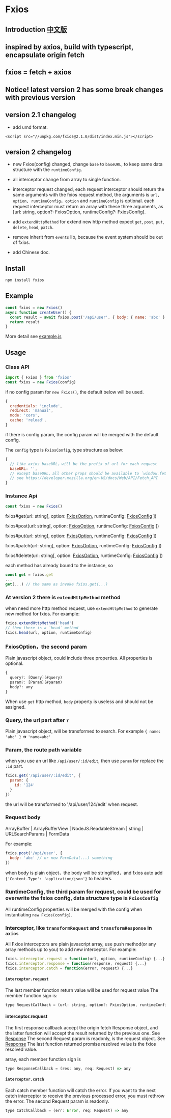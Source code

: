 # Fxios

## Introduction [中文版](./README.cn.md)

## inspired by axios, build with typescript, encapsulate origin fetch

## fxios = fetch + axios

## Notice! latest version 2 has some break changes with previous version

## version 2.1 changelog

* add umd format.

```
<script src="//unpkg.com/fxios@2.1.0/dist/index.min.js"></script>
```

## version 2 changelog

* new Fxios(config) changed, change `base` to `baseURL`, to keep same data structure with the `runtimeConfig`.

* all interceptor change from array to single function.

* interceptor request changed, each request interceptor should return the same arguments with the fxios request method, the arguments is `url, option, runtimeConfig`，`option` and `runtimeConfig` is optional. each request interceptor must return an array with these three arguments, as [url: string, option?: FxiosOption, runtimeConfig?: FxiosConfig].

* add `extendHttpMethod` for extend new http method expect `get`, `post`, `put`, `delete`, `head`, `patch`.

* remove inherit from `events` lib, because the event system should be out of fxios.

* add Chinese doc.

## Install

```bash
npm install fxios
```

## Example

```javascript
const fxios = new Fxios()
async function createUser() {
  const result = await fxios.post('/api/user', { body: { name: 'abc' } })
  return result
}
```

More detail see [example.js](./example.js)

## Usage

### Class API

```javascript
import { Fxios } from 'fxios'
const fxios = new Fxios(config)
```

if no config param for `new Fxios()`, the default below will be used.

```js
{
  credentials: 'include',
  redirect: 'manual',
  mode: 'cors',
  cache: 'reload',
}
```

if there is config param, the config param will be merged with the default config.

The `config` type is `FxiosConfig`, type structure as below:

```javascript
{
  // like axios baseURL，will be the prefix of url for each request
  baseURL: '',
  // except baseURL，all other props should be available to `window.fetch`
  // see https://developer.mozilla.org/en-US/docs/Web/API/Fetch_API
}
```

### Instance Api

```javascript
const fxios = new Fxios()
```

fxios#get(url: string[, option: [FxiosOption](#option), runtimeConfig: [FxiosConfig](#runtimeConfig) ])

fxios#post(url: string[, option: [FxiosOption](#option), runtimeConfig: [FxiosConfig](#runtimeConfig) ])

fxios#put(url: string[, option: [FxiosOption](#option), runtimeConfig: [FxiosConfig](#runtimeConfig) ])

fxios#patch(url: string[, option: [FxiosOption](#option), runtimeConfig: [FxiosConfig](#runtimeConfig) ])

fxios#delete(url: string[, option: [FxiosOption](#option), runtimeConfig: [FxiosConfig](#runtimeConfig) ])

each method has already bound to the instance, so

```javascript
const get = fxios.get
...
get(...) // the same as invoke fxios.get(...)
```

### At version 2 there is `extendHttpMethod` method

when need more http method request, use `extendHttpMethod` to generate new method for fxios. For example:

```javascript
fxios.extendHttpMethod('head')
// then there is a `head` method
fxios.head(url, option, runtimeConfig)
```

### FxiosOption，the second param

Plain javascript object, could include three properties.
All properties is optional.

```javascript
{
  query?: [Query](#query)
  param?: [Param](#param)
  body?: any
}
```

When use `get` http method, `body` property is useless and should not be assigned.

### Query, the url part after `?`

Plain javascript object, will be transformed to search. For example `{ name: 'abc' }` => `'name=abc'`

### Param, the route path variable

when you use an url like `/api/user/:id/edit`, then use `param` for replace the `:id` part.

```javascript
fxios.get('/api/user/:id/edit', {
  param: {
    id: '124'
  }
})
```

the url will be transformed to '/api/user/124/edit' when request.

### Request body

ArrayBuffer | ArrayBufferView | NodeJS.ReadableStream | string | URLSearchParams | FormData

For example:

```javascript
fxios.post('/api/user', {
  body: 'abc' // or new FormData(...) something
})
```

when body is plain object，the body will be stringified，and fxios auto add `{'Content-Type': 'application/json'}` to headers.

### RuntimeConfig, the third param for request, could be used for overwrite the fxios config, data structure type is `FxiosConfig`

All runtimeConfig properties will be merged with the config when instantiating `new Fxios(config)`.

### Interceptor, like `transformRequest` and `transformResponse` in `axios`

All Fxios interceptors are plain javascript array, use push method(or any array methods up to you) to add new interceptor.
For example:

```javascript
fxios.interceptor.request = function(url, option, runtimeConfig) {...}
fxios.interceptor.response = function(response, request) {...}
fxios.interceptor.catch = function(error, request) {...}
```

#### `interceptor.request`

The last member function return value will be used for request value
The member function sign is:

```javascript
type RequestCallback = (url: string, option?: FxiosOption, runtimeConfig?: FxiosConfig) => [url: string, option?: FxiosOption, runtimeConfig?: FxiosConfig]
```

#### interceptor.request

The first response callback accept the origin fetch Response object, and the latter function will accept the result returned by the previous one.
See [Response](https://developer.mozilla.org/en-US/docs/Web/API/Response)
The second Request param is readonly, is the request object.
See [Response](https://developer.mozilla.org/en-US/docs/Web/API/Response)
The last function returned promise resolved value is the fxios resolved value.

array, each member function sign is

```javascript
type ResponseCallback = (res: any, req: Request) => any
```

#### `interceptor.catch`

Each catch member function will catch the error. If you want to the next catch interceptor to receive the previous processed error, you must rethrow the error.
The second Request param is readonly.

```javascript
type CatchCallback = (err: Error, req: Request) => any
```
